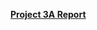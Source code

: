 <a href="https://docs.google.com/document/d/1E6L-YmXz8fllPWV-loF1u0UTi3rWnK6y2_rdmgcAXws/edit?usp=sharing"><b>Project 3A Report</b></a>

